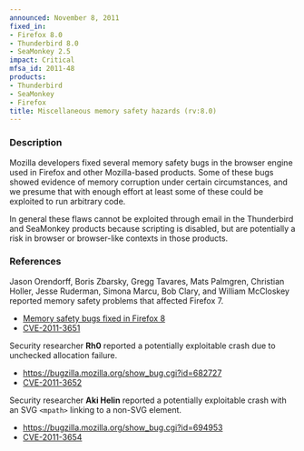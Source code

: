 ```yaml
---
announced: November 8, 2011
fixed_in:
- Firefox 8.0
- Thunderbird 8.0
- SeaMonkey 2.5
impact: Critical
mfsa_id: 2011-48
products:
- Thunderbird
- SeaMonkey
- Firefox
title: Miscellaneous memory safety hazards (rv:8.0)
---
```


<h3>Description</h3>

<p>Mozilla developers fixed several memory safety bugs
in the browser engine used in Firefox and other Mozilla-based
products. Some of these bugs showed evidence of memory corruption
under certain circumstances, and we presume that with enough effort at
least some of these could be exploited to run arbitrary code.</p>

<p>In general these flaws cannot be exploited through email in the Thunderbird
and SeaMonkey products because scripting is disabled, but are potentially a risk
in browser or browser-like contexts in those products.</p>

<h3>References</h3>

<p>Jason Orendorff, Boris Zbarsky, Gregg Tavares, Mats Palmgren, Christian
Holler, Jesse Ruderman, Simona Marcu, Bob Clary, and William McCloskey reported
memory safety problems that affected Firefox 7.</p>
<ul>
  <li><a href="https://bugzilla.mozilla.org/buglist.cgi?bug_id=646968,652054,665070,671160,672892,674843,675515,676918,677847,679593,686044">
          Memory safety bugs fixed in Firefox 8</a></li>
  <li><a href="http://cve.mitre.org/cgi-bin/cvename.cgi?name=CVE-2011-3651" class="ex-ref">CVE-2011-3651</a></li>
</ul>

<p>Security researcher <strong>Rh0</strong> reported a potentially exploitable
crash due to unchecked allocation failure.</p>
<ul>
  <li><a href="https://bugzilla.mozilla.org/show_bug.cgi?id=682727">
      https://bugzilla.mozilla.org/show_bug.cgi?id=682727</a></li>
  <li><a href="http://cve.mitre.org/cgi-bin/cvename.cgi?name=CVE-2011-3652" class="ex-ref">CVE-2011-3652</a></li>
</ul>

<p>Security researcher <strong>Aki Helin</strong> reported a potentially
exploitable crash with an SVG <code>&lt;mpath&gt;</code> linking to
a non-SVG element.</p>
<ul>
  <li><a href="https://bugzilla.mozilla.org/show_bug.cgi?id=694953">
      https://bugzilla.mozilla.org/show_bug.cgi?id=694953</a></li>
  <li><a href="http://cve.mitre.org/cgi-bin/cvename.cgi?name=CVE-2011-3654" class="ex-ref">CVE-2011-3654</a></li>
</ul>



